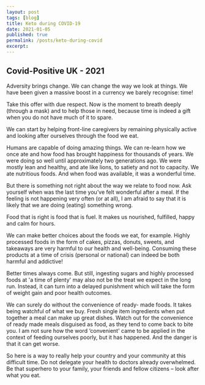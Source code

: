 ```yaml
---
layout: post
tags: [blog]
title: Keto during COVID-19
date: 2021-01-05
published: true
permalink: /posts/keto-during-covid
excerpt:
---
```


## Covid-Positive UK  - 2021

Adversity brings change. We can change the way we look at things. We have been given a massive boost in a currency we barely recognise: time!

Take this offer with due respect. Now is the moment to breath deeply (through a mask) and to help those in need, because time is indeed a gift when you do not have much of it to spare.

We can start by helping front-line caregivers by remaining physically active and looking after ourselves through the food we eat.

Humans are capable of doing amazing things. We can re-learn how we once ate and how food has brought happiness for thousands of years. We were doing so well until approximately two generations ago. We were mostly lean and healthy, and ate like lions, to satiety and not to capacity. We ate nutritious foods. And when food was available, it was a wonderful time.

But there is something not right about the way we relate to food now. Ask yourself when was the last time you’ve felt wonderful after a meal. If the feeling is not happening very often (or at all), I am afraid to say that it is likely that we are doing (eating) something wrong.

Food that is right is food that is fuel. It makes us nourished, fulfilled, happy and calm for hours.

We can make better choices about the foods we eat, for example. Highly processed foods in the form of cakes, pizzas, donuts, sweets, and takeaways are very harmful to our health and well-being. Consuming these products at a time of crisis (personal or national) can indeed be both harmful and addictive!

Better times always come. But still, ingesting sugars and highly processed foods at 'a time of plenty' may also not be the treat we expect in the long run. Instead, it can turn into a delayed punishment which will take the form of weight gain and poor health outcomes.

We can surely do without the convenience of ready- made foods. It takes being watchful of what we buy. Fresh single item ingredients when put together a meal can make up great dishes.
Watch out for the convenience of ready made meals disguised as food, as they tend to come back to bite you. I am not sure how the word ‘convenient' came to be applied in the context of feeding ourselves poorly, but it has happened. And the danger is that it can get worse.

So here is a way to really help your country and your community at this difficult time. Do not delegate your health to doctors already overwhelmed. Be that superhero to your family, your friends and fellow citizens – look after what you eat.
